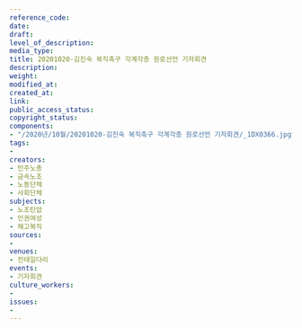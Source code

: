 ```yaml
---
reference_code: 
date: 
draft: 
level_of_description: 
media_type: 
title: 20201020-김진숙 복직촉구 각계각층 원로선언 기자회견
description: 
weight: 
modified_at: 
created_at: 
link: 
public_access_status: 
copyright_status: 
components:
- "/2020년/10월/20201020-김진숙 복직촉구 각계각층 원로선언 기자회견/_1DX0366.jpg"
tags:
- 
creators:
- 민주노총
- 금속노조
- 노동단체
- 사회단체
subjects:
- 노조탄압
- 인권여성
- 해고복직
sources:
- 
venues:
- 전태일다리
events:
- 기자회견
culture_workers:
- 
issues:
- 
---
```

